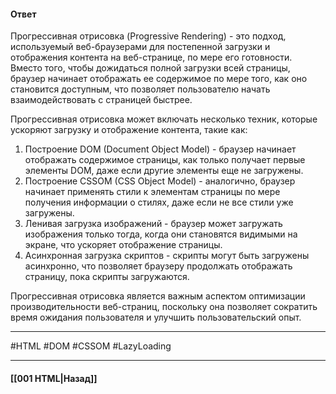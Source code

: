 #### Ответ

Прогрессивная отрисовка (Progressive Rendering) - это подход, используемый веб-браузерами для постепенной загрузки и отображения контента на веб-странице, по мере его готовности. Вместо того, чтобы дожидаться полной загрузки всей страницы, браузер начинает отображать ее содержимое по мере того, как оно становится доступным, что позволяет пользователю начать взаимодействовать с страницей быстрее.

Прогрессивная отрисовка может включать несколько техник, которые ускоряют загрузку и отображение контента, такие как:

1. Построение DOM (Document Object Model) - браузер начинает отображать содержимое страницы, как только получает первые элементы DOM, даже если другие элементы еще не загружены.
2. Построение CSSOM (CSS Object Model) - аналогично, браузер начинает применять стили к элементам страницы по мере получения информации о стилях, даже если не все стили уже загружены.
3. Ленивая загрузка изображений - браузер может загружать изображения только тогда, когда они становятся видимыми на экране, что ускоряет отображение страницы.
4. Асинхронная загрузка скриптов - скрипты могут быть загружены асинхронно, что позволяет браузеру продолжать отображать страницу, пока скрипты загружаются.

Прогрессивная отрисовка является важным аспектом оптимизации производительности веб-страниц, поскольку она позволяет сократить время ожидания пользователя и улучшить пользовательский опыт.

___
#HTML #DOM #CSSOM #LazyLoading

___

#### [[001 HTML|Назад]]